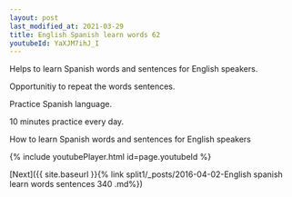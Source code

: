 ```yaml
---
layout: post
last_modified_at: 2021-03-29
title: English Spanish learn words 62 
youtubeId: YaXJM7ihJ_I
---
```

 
 
Helps to learn Spanish words and sentences for English speakers.

Opportunitiy to repeat the words sentences. 

Practice Spanish language. 
 
10 minutes practice every day. 
 
How to learn Spanish words and sentences for English speakers 
 
{% include youtubePlayer.html id=page.youtubeId %}
 
 
[Next]({{ site.baseurl }}{% link  split1/_posts/2016-04-02-English spanish learn words sentences 340 .md%})
 
